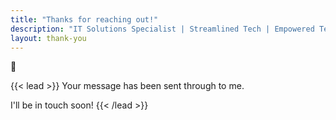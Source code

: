 ```yaml
---
title: "Thanks for reaching out!"
description: "IT Solutions Specialist | Streamlined Tech | Empowered Teams | Secured Solutions"
layout: thank-you
---
```


<p class="large-thankyou-emoji">🎉<p>
<div style="">
{{< lead >}} Your message has been sent through to me.

I'll be in touch soon! {{< /lead >}}

</div>

